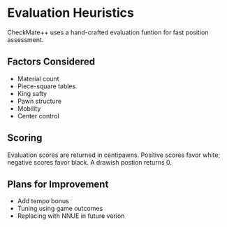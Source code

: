 
# Evaluation Heuristics

CheckMate++ uses a hand-crafted evaluation funtion for fast position assessment.

## Factors Considered

- Material count
- Piece-square tables
- King safty
- Pawn structure
- Mobility
- Center control

## Scoring

Evaluation scores are returned in centipawns. Positive scores favor white; negative scores favor black. A drawish postion returns 0.

## Plans for Improvement

- Add tempo bonus
- Tuning using game outcomes
- Replacing with NNUE in future verion